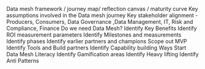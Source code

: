 Data mesh framework / journey map/ reflection canvas / maturity curve 
Key assumptions involved in the Data mesh journey 
Key stakeholder alignment - Producers, Consumers, Data Governance ,Data Management, IT,
Risk and Compliance, Finance
Do we need Data Mesh?
Identify Key Benefits
Identify ROI measurement parameters
Identify Milestones and measurements
Identify phases
Identify earlier partners and champions
Scope out MVP
Identify Tools and Build partners
Identify Capability building Ways
Start Data Mesh Literacy 
Identify Gamification areas
Identify Heavy lifting
Identify Anti Patterns
